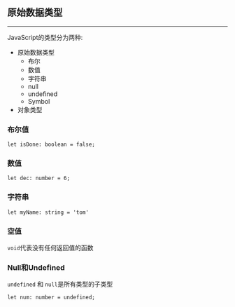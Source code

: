 ## 原始数据类型
----

JavaScript的类型分为两种:
- 原始数据类型
  - 布尔
  - 数值
  - 字符串
  - null
  - undefined
  - Symbol
- 对象类型


### 布尔值

```
let isDone: boolean = false;
```

### 数值
```
let dec: number = 6;
```

### 字符串
```
let myName: string = 'tom'
```
### 空值
`void`代表没有任何返回值的函数

### Null和Undefined
`undefined` 和 `null`是所有类型的子类型
```
let num: number = undefined;
```



